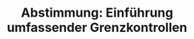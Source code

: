 ---
abstimmung:
  abstimmung: 1
  bundestagssitzung: 21
  legislaturperiode: 19
categories:
- Todo
data:
- title: Abstimmungsergebnis 20180316-data.pdf
  url: /res/2021-btw/abstimmungsergebnisse/20180316-data.pdf
- title: Abstimmungsergebnis 20180316_xls-data.xls
  url: /res/2021-btw/abstimmungsergebnisse/20180316_xls-data.xls
- title: Abstimmungsergebnis 20180316_xls-datacsv
  url: /res/2021-btw/abstimmungsergebnisse/csv/20180316_xls-datacsv
ergebnis:
  afd:
    enthaltung: 0
    gesamt: 92
    ja: 0
    nein: 81
    nichtabgegeben: 11
    ungueltig: 0
  bü90/gr:
    enthaltung: 0
    gesamt: 67
    ja: 62
    nein: 0
    nichtabgegeben: 5
    ungueltig: 0
  cdu/csu:
    enthaltung: 3
    gesamt: 246
    ja: 229
    nein: 0
    nichtabgegeben: 14
    ungueltig: 0
  die linke.:
    enthaltung: 0
    gesamt: 69
    ja: 52
    nein: 0
    nichtabgegeben: 17
    ungueltig: 0
  fdp:
    enthaltung: 0
    gesamt: 80
    ja: 70
    nein: 1
    nichtabgegeben: 9
    ungueltig: 0
  file: 20180316_xls-data.xls
  fraktionslos:
    enthaltung: 0
    gesamt: 2
    ja: 0
    nein: 2
    nichtabgegeben: 0
    ungueltig: 0
  spd:
    enthaltung: 0
    gesamt: 153
    ja: 131
    nein: 0
    nichtabgegeben: 22
    ungueltig: 0
layout: abstimmung
links:
- title: Link zu bundestag.de
  url: https://www.bundestag.de/parlament/plenum/abstimmung/abstimmung?id=504
preview: 'Deutscher Bundestag


  21. Sitzung des Deutschen Bundestages

  am Freitag, 16. März 2018


  Endgültiges Ergebnis der Namentlichen Abstimmung Nr. 1


  Beschlussempfehlung des Innenausschusses (4. Ausschuss)

  zu dem Antrag der Abgeordneten Dr. Gottfried Curio, Albrecht Glaser, Armin-Paulus

  Hampel, weiterer Abgeordneter und der Fraktion der AfD

  Umfassende Grenzkontrollen sofort einführen - Zurückweisung bei unberechtigtem

  Grenzübertritt

  Drs. 19/41 und 19/862'
tags:
- Todo
title: 'Abstimmung: Einführung umfassender Grenzkontrollen'
---